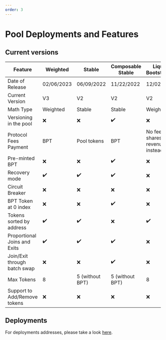 ```yaml
---
order: 3
---
```


# Pool Deployments and Features

## Current versions

| Feature                      | Weighted           | Stable             | Composable Stable  | Liquidity Bootstrapping                  | Linear             | Managed            | WeightedPool2Tokens  |
|------------------------------|--------------------|--------------------|--------------------|------------------------------------------|--------------------|--------------------|----------------------|
| Date of Release              | 02/06/2023         | 06/09/2022         | 11/22/2022         | 12/02/2021                               | 02/08/2023         | 10/21/2022         | 04/18/2021           |
| Current Version              | V3                 | V2                 | V2                 | V2                                       | V3                 | V1                 | V1                   |
| Math Type                    | Weighted           | Stable             | Stable             | Weighted                                 | Linear             | Weighted           | Weighted             |
| Versioning in the pool       | :x:                | :x:                | :heavy_check_mark: | :x:                                      | :heavy_check_mark: | :heavy_check_mark: | :x:                  |
| Protocol Fees Payment        | BPT                | Pool tokens        | BPT                | No fees - shares revenue instead (Fjord) | No fees            | BPT                | Highest weight token |
| Pre-minted BPT               | :x:                | :x:                | :heavy_check_mark: | :x:                                      | :heavy_check_mark: | :heavy_check_mark: | :x:                  |
| Recovery mode                | :heavy_check_mark: | :heavy_check_mark: | :heavy_check_mark: | :x:                                      | :heavy_check_mark: | :heavy_check_mark: | :x:                  |
| Circuit Breaker              | :x:                | :x:                | :x:                | :x:                                      | :x:                | :heavy_check_mark: | :x:                  |
| BPT Token at 0 index         | :x:                | :x:                | :heavy_check_mark: | :x:                                      | :heavy_check_mark: | :heavy_check_mark: | :x:                  |
| Tokens sorted by address     | :heavy_check_mark: | :heavy_check_mark: | :x:                | :heavy_check_mark:                       | :x:                | :x:                | :heavy_check_mark:   |
| Proportional Joins and Exits | :heavy_check_mark: | :heavy_check_mark: | :heavy_check_mark: | :x:                                      | :x:                | :heavy_check_mark: | :x:                  |
| Join/Exit through batch swap | :x:                | :x:                | :heavy_check_mark: | :x:                                      | :heavy_check_mark: | :heavy_check_mark: | :x:                  |
| Max Tokens                   | 8                  | 5 (without BPT)    | 5 (without BPT)    | 8                                        | 2 (without BPT)    | 50                 | 8                    |
| Support to Add/Remove tokens | :x:                | :x:                | :x:                | :x:                                      | :x:                | :heavy_check_mark: | :x:                  |

## Deployments

For deployments addresses, please take a look [here](/reference/contracts/deployment-addresses/mainnet.html).